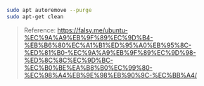 ```sh
sudo apt autoremove --purge
sudo apt-get clean
```

> Reference: https://falsy.me/ubuntu-%EC%9A%A9%EB%9F%89%EC%9D%B4-%EB%B6%80%EC%A1%B1%ED%95%A0%EB%95%8C-%ED%81%B0-%EC%9A%A9%EB%9F%89%EC%9D%98-%ED%8C%8C%EC%9D%BC-%EC%B0%BE%EA%B8%B0%EC%99%80-%EC%98%A4%EB%9E%98%EB%90%9C-%EC%BB%A4/
